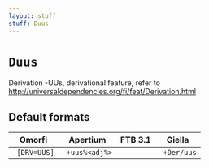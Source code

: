 ```yaml
---
layout: stuff
stuff: Duus
---
```

# ` Duus `

Derivation -UUs, derivational feature, refer to http://universaldependencies.org/fi/feat/Derivation.html

## Default formats
| Omorfi | Apertium | FTB 3.1 | Giella |
|:------:|:--------:|:-------:|:------:|
| ` [DRV=UUS]` | ` +uus%<adj%>` | ` ` | ` +Der/uus`  |
